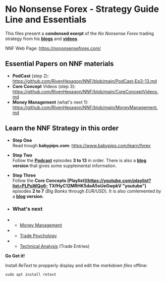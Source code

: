 # No Nonsense Forex - Strategy Guide Line and Essentials

This files present a **condensed exerpt** of the *No Nonsense Forex* trading strategy from his **[blogs](https://nononsenseforex.com/forex-blog/ "NNF blog")** and **[videos](https://www.youtube.com/channel/UCc8IRYpgBr4NGbaQFnd2b-A "youtube")**.

NNF Web Page: <https://nononsenseforex.com/>

## Essential Papers on NNF materials

* **PodCast** (step 2):  
  <https://github.com/RivenHexagon/NNF/blob/main/PodCast-Ep3-13.md>
* **Core Concept** Videos (step 3):  
  <https://github.com/RivenHexagon/NNF/blob/main/CoreConceptVideos.md>
* **Money Management** (what's next 1):  
  <https://github.com/RivenHexagon/NNF/blob/main/MoneyManagement.md>

## Learn the NNF Strategy in this order

* **Step One**  
  Read trough **babypips.com**: <https://www.babypips.com/learn/forex>

* **Step Two**  
Follow the **[Podcast](https://nononsenseforex.com/forex-podcast/)** episodes **3 to 13** in order.
There is also a **[blog](https://nononsenseforex.com/forex-blog/page/9/ "podcast blog") version** that
gives some supplemental information.

* **Step Three**  
Follow the **Core Concepts [Playlist](https://youtube.com/playlist?list=PLPqWQo6- TXfHyC12MRHK5doA5oUeGwpkV "youtube")** episodes **2 to 7** (*Big Banks* through *EUR/USD*). It is also comlemented by a **[blog](https://nononsenseforex.com/category/forex-basics/ "core concept blog") version**.

* ### What's next
* * [Money Management](https://www.youtube.com/playlist?list=PLPqWQo6-TXfE8G_Mmxow0znSSoWTu44e7 "YouTube playlist")
* * [Trade Psychology](https://www.youtube.com/playlist?list=PLPqWQo6-TXfHvb2XDgU-WgFIubbo3gBVR "YouTube playlist")
* * [Technical Analysis](https://www.youtube.com/playlist?list=PLPqWQo6-TXfE_EEypsX7-by2qub_S09WN "YouTube playlist") (Trade Entries)


**Go Get it!**

Install *ReText* to propperly display and edit the *markdown files* offline:

`sudo apt install retext`

